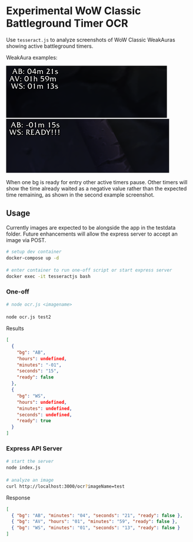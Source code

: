 # Experimental WoW Classic Battleground Timer OCR

Use `tesseract.js` to analyze screenshots of WoW Classic WeakAuras showing active battleground timers.

WeakAura examples:

![All active](testdata/test.png)
![Queue popped](testdata/test2.png)

When one bg is ready for entry other active timers pause. Other timers will show the time already waited as a negative value rather than the expected time remaining, as shown in the second example screenshot.

## Usage

Currently images are expected to be alongside the app in the testdata folder. Future enhancements will allow the express server to accept an image via POST.

```bash
# setup dev container
docker-compose up -d

# enter container to run one-off script or start express server
docker exec -it tesseractjs bash
```

### One-off

```bash
# node ocr.js <imagename>

node ocr.js test2
```

Results

```json
[
  {
    "bg": "AB",
    "hours": undefined,
    "minutes": "-01",
    "seconds": "15",
    "ready": false
  },
  {
    "bg": "WS",
    "hours": undefined,
    "minutes": undefined,
    "seconds": undefined,
    "ready": true
  }
]
```

### Express API Server

```bash
# start the server
node index.js

# analyze an image
curl http://localhost:3000/ocr?imageName=test
```

Response

```json
[
  { "bg": "AB", "minutes": "04", "seconds": "21", "ready": false },
  { "bg": "AV", "hours": "01", "minutes": "59", "ready": false },
  { "bg": "WS", "minutes": "01", "seconds": "13", "ready": false }
]
```
